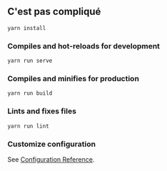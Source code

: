 ## C'est pas compliqué
 
```
yarn install
```

### Compiles and hot-reloads for development
```
yarn run serve
```

### Compiles and minifies for production
```
yarn run build
```


### Lints and fixes files
```
yarn run lint
```

### Customize configuration
See [Configuration Reference](https://cli.vuejs.org/config/).
